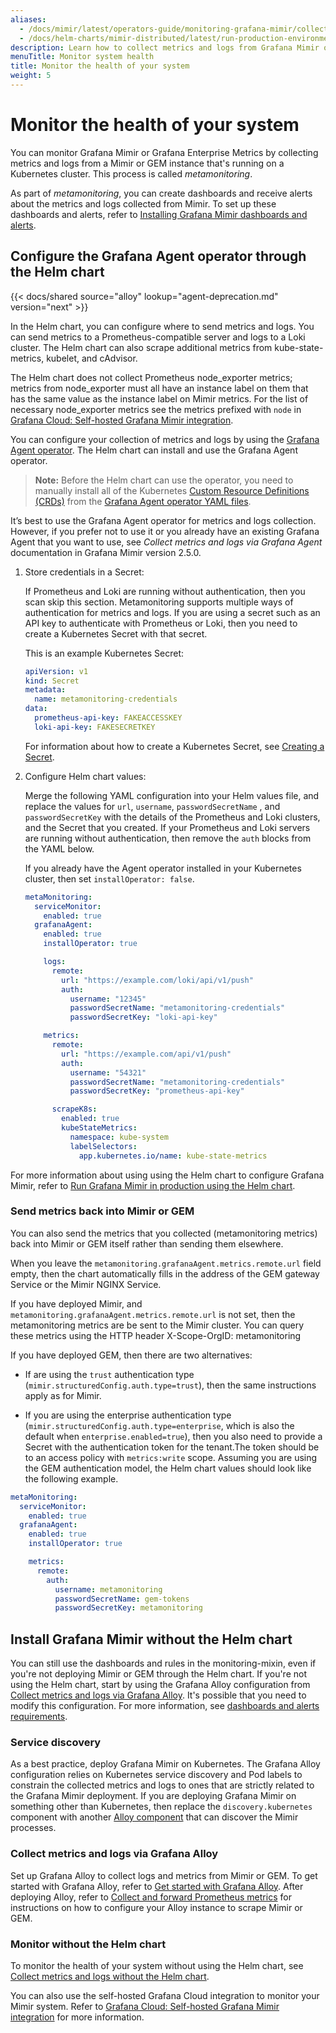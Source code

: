 ```yaml
---
aliases:
  - /docs/mimir/latest/operators-guide/monitoring-grafana-mimir/collecting-metrics-and-logs/
  - /docs/helm-charts/mimir-distributed/latest/run-production-environment-with-helm/monitor-system-health/
description: Learn how to collect metrics and logs from Grafana Mimir or GEM itself.
menuTitle: Monitor system health
title: Monitor the health of your system
weight: 5
---
```


# Monitor the health of your system

You can monitor Grafana Mimir or Grafana Enterprise Metrics by collecting metrics and logs from a Mimir or GEM instance that's running on a Kubernetes cluster. This process is called _metamonitoring_.

As part of _metamonitoring_, you can create dashboards and receive alerts about the metrics and logs collected from Mimir. To set up these dashboards and alerts,
refer to [Installing Grafana Mimir dashboards and alerts](https://grafana.com/docs/mimir/<MIMIR_VERSION>/manage/monitor-grafana-mimir/installing-dashboards-and-alerts/).

## Configure the Grafana Agent operator through the Helm chart

{{< docs/shared source="alloy" lookup="agent-deprecation.md" version="next" >}}

In the Helm chart, you can configure where to send metrics and logs.
You can send metrics to a Prometheus-compatible server
and logs to a Loki cluster.
The Helm chart can also scrape additional metrics from kube-state-metrics, kubelet, and cAdvisor.

The Helm chart does not collect Prometheus node_exporter metrics;
metrics from node_exporter must all have an instance label on them
that has the same value as the instance label on Mimir metrics.
For the list of necessary node_exporter metrics see the metrics
prefixed with `node` in [Grafana Cloud: Self-hosted Grafana Mimir integration](https://grafana.com/docs/grafana-cloud/monitor-infrastructure/integrations/integration-reference/integration-mimir/#metrics).

You can configure your collection of metrics and logs
by using the [Grafana Agent operator](https://grafana.com/docs/agent/latest/operator/).
The Helm chart can install and use the Grafana Agent operator.

> **Note:** Before the Helm chart can use the operator,
> you need to manually install all of the Kubernetes [Custom Resource Definitions (CRDs)](https://helm.sh/docs/chart_best_practices/custom_resource_definitions/) from the [Grafana Agent operator YAML files](https://github.com/grafana/agent/tree/main/operations/agent-static-operator/crds).

It’s best to use the Grafana Agent operator for metrics and logs collection.
However, if you prefer not to use it or you already have an existing Grafana Agent that you want to use, see _Collect metrics and logs via Grafana Agent_ documentation in Grafana Mimir version 2.5.0.

1. Store credentials in a Secret:

   If Prometheus and Loki are running without authentication, then you scan skip this section.
   Metamonitoring supports multiple ways of authentication for metrics and logs. If you are using a secret such as an API
   key to authenticate with Prometheus or Loki, then you need to create a Kubernetes Secret with that secret.

   This is an example Kubernetes Secret:

   ```yaml
   apiVersion: v1
   kind: Secret
   metadata:
     name: metamonitoring-credentials
   data:
     prometheus-api-key: FAKEACCESSKEY
     loki-api-key: FAKESECRETKEY
   ```

   For information about how to create a Kubernetes Secret, see
   [Creating a Secret](https://kubernetes.io/docs/concepts/configuration/secret/#creating-a-secret).

1. Configure Helm chart values:

   Merge the following YAML configuration into your Helm values file, and replace the values for `url`, `username`, `passwordSecretName`
   , and `passwordSecretKey` with the details of the Prometheus and Loki clusters, and the Secret that you created. If your
   Prometheus and Loki servers are running without authentication, then remove the `auth` blocks from the YAML below.

   If you already have the Agent operator installed in your Kubernetes cluster, then set `installOperator: false`.

   ```yaml
   metaMonitoring:
     serviceMonitor:
       enabled: true
     grafanaAgent:
       enabled: true
       installOperator: true

       logs:
         remote:
           url: "https://example.com/loki/api/v1/push"
           auth:
             username: "12345"
             passwordSecretName: "metamonitoring-credentials"
             passwordSecretKey: "loki-api-key"

       metrics:
         remote:
           url: "https://example.com/api/v1/push"
           auth:
             username: "54321"
             passwordSecretName: "metamonitoring-credentials"
             passwordSecretKey: "prometheus-api-key"

         scrapeK8s:
           enabled: true
           kubeStateMetrics:
             namespace: kube-system
             labelSelectors:
               app.kubernetes.io/name: kube-state-metrics
   ```

For more information about using using the Helm chart to configure Grafana Mimir, refer to [Run Grafana Mimir in production using the Helm chart](https://grafana.com/docs/helm-charts/mimir-distributed/latest/run-production-environment-with-helm/).

### Send metrics back into Mimir or GEM

You can also send the metrics that you collected (metamonitoring metrics)
back into Mimir or GEM itself rather than sending them elsewhere.

When you leave the `metamonitoring.grafanaAgent.metrics.remote.url` field empty,
then the chart automatically fills in the address of the GEM gateway Service
or the Mimir NGINX Service.

If you have deployed Mimir, and `metamonitoring.grafanaAgent.metrics.remote.url` is not set,
then the metamonitoring metrics are be sent to the Mimir cluster.
You can query these metrics using the HTTP header X-Scope-OrgID: metamonitoring

If you have deployed GEM, then there are two alternatives:

- If are using the `trust` authentication type (`mimir.structuredConfig.auth.type=trust`),
  then the same instructions apply as for Mimir.

- If you are using the enterprise authentication type (`mimir.structuredConfig.auth.type=enterprise`, which is
  also the default when `enterprise.enabled=true`), then you also need to provide a Secret with the authentication
  token for the tenant.The token should be to an access policy with `metrics:write` scope.
  Assuming you are using the GEM authentication model, the Helm chart values should look like the following example.

```yaml
metaMonitoring:
  serviceMonitor:
    enabled: true
  grafanaAgent:
    enabled: true
    installOperator: true

    metrics:
      remote:
        auth:
          username: metamonitoring
          passwordSecretName: gem-tokens
          passwordSecretKey: metamonitoring
```

## Install Grafana Mimir without the Helm chart

You can still use the dashboards and rules in the monitoring-mixin,
even if you're not deploying Mimir or GEM through the Helm chart.
If you're not using the Helm chart, start by using the Grafana Alloy configuration
from [Collect metrics and logs via Grafana Alloy](/docs/mimir/<MIMIR_VERSION>/manage/monitor-grafana-mimir/collecting-metrics-and-logs/#collect-metrics-and-logs-via-grafana-alloy).
It's possible that you need to modify this configuration. For
more information, see [dashboards and alerts requirements](../requirements/).

### Service discovery

As a best practice, deploy Grafana Mimir on Kubernetes. The Grafana Alloy configuration relies on Kubernetes service discovery and Pod labels to constrain the collected metrics and
logs to ones that are strictly related to the Grafana Mimir deployment. If you are deploying Grafana Mimir on something other than Kubernetes, then replace the `discovery.kubernetes` component with another [Alloy component](https://grafana.com/docs/alloy/latest/reference/components) that can discover the Mimir processes.

### Collect metrics and logs via Grafana Alloy

Set up Grafana Alloy to collect logs and metrics from Mimir or GEM. To get started with Grafana Alloy,
refer to [Get started with Grafana Alloy](https://grafana.com/docs/alloy/<ALLOY_VERSION>/get-started). After deploying Alloy, refer to [Collect and forward Prometheus metrics](https://grafana.com/docs/alloy/<ALLOY_VERSION>/collect/prometheus-metrics/) for instructions on how to configure your Alloy instance to scrape Mimir or GEM.

### Monitor without the Helm chart

To monitor the health of your system without using the Helm chart, see [Collect metrics and logs without the Helm chart](https://grafana.com/docs/mimir/<MIMIR_VERSION>/manage/monitor-grafana-mimir/collecting-metrics-and-logs/#collect-metrics-and-logs-without-the-helm-chart).

You can also use the self-hosted Grafana Cloud integration to monitor your Mimir system. Refer to [Grafana Cloud: Self-hosted Grafana Mimir integration](https://grafana.com/docs/grafana-cloud/monitor-infrastructure/integrations/integration-reference/integration-mimir/) for more information.
